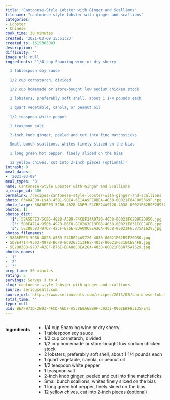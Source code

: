 ```yaml
---
title: "Cantonese-Style Lobster with Ginger and Scallions"
filename: "cantonese-style-lobster-with-ginger-and-scallions"
categories:
- Lobster
- Chinese
cook_time: 30 minutes
created: '2021-03-09 15:51:23'
created_ts: 1615305083
description: ''
difficulty: ''
image_url: null
ingredients: '1/4 cup Shaoxing wine or dry sherry

  1 tablespoon soy sauce

  1/2 cup cornstarch, divided

  1/2 cup homemade or store-bought low sodium chicken stock

  2 lobsters, preferably soft shell, about 1 1/4 pounds each

  1 quart vegetable, canola, or peanut oil

  1/2 teaspoon white pepper

  1 teaspoon salt

  2-inch knob ginger, peeled and cut into fine matchsticks

  Small bunch scallions, whites finely sliced on the bias

  1 long green hot pepper, finely sliced on the bias

  12 yellow chives, cut into 2-inch pieces (optional)'
intrash: 0
meal_dates:
- '2021-03-09'
meal_types: '3'
name: Cantonese-Style Lobster with Ginger and Scallions
p_recipe_id: 486
permalink: /recipes/cantonese-style-lobster-with-ginger-and-scallions
photo: 63A0AED0-19A8-4591-90E4-6E1AA9FE8BBA-4038-00021F64C005369F.jpg
photo_large: 58A5EFE3-5CB6-4828-A5B9-F4CBF24A9720-4038-00021F62B9F20950.jpg
photos: []
photos_dict:
  '1': 58A5EFE3-5CB6-4828-A5B9-F4CBF24A9720-4038-00021F62B9F20950.jpg
  '2': 5D8E4714-9503-497B-B6F0-BC0263C13FB8-4038-00021F631ECEE4FB.jpg
  '3': 5E288383-97D7-42CF-B76E-BDA08C8EA26A-4038-00021F63875A1629.jpg
photos_filenames:
- 58A5EFE3-5CB6-4828-A5B9-F4CBF24A9720-4038-00021F62B9F20950.jpg
- 5D8E4714-9503-497B-B6F0-BC0263C13FB8-4038-00021F631ECEE4FB.jpg
- 5E288383-97D7-42CF-B76E-BDA08C8EA26A-4038-00021F63875A1629.jpg
photos_names:
- '1'
- '2'
- '3'
prep_time: 30 minutes
rating: 5
servings: Serves 3 to 4
slug: cantonese-style-lobster-with-ginger-and-scallions
source: seriouseats.com
source_url: https://www.seriouseats.com/recipes/2013/05/cantonese-lobster-chinese-ginger-scallion-recipe.html
total_time: ''
type: null
uid: BEAF973D-2E93-4FCD-A6D7-A538E8A6EB9F-39232-0002EBFB5135FE41
---
```

<div class="large-8 medium-7 columns" id="writeup">	</div><!-- #writeup -->
</div><!-- #row-one -->
<div class="row" id="row-two">	<div class="medium-4 small-5 columns"><h4 id="ingredients">Ingredients</h4><div class="box box-ingredients content"><ul>
<li>1/4 cup Shaoxing wine or dry sherry</li>
<li>1 tablespoon soy sauce</li>
<li>1/2 cup cornstarch, divided</li>
<li>1/2 cup homemade or store-bought low sodium chicken stock</li>
<li>2 lobsters, preferably soft shell, about 1 1/4 pounds each</li>
<li>1 quart vegetable, canola, or peanut oil</li>
<li>1/2 teaspoon white pepper</li>
<li>1 teaspoon salt</li>
<li>2-inch knob ginger, peeled and cut into fine matchsticks</li>
<li>Small bunch scallions, whites finely sliced on the bias</li>
<li>1 long green hot pepper, finely sliced on the bias</li>
<li>12 yellow chives, cut into 2-inch pieces (optional)</li>
</ul>
</div>	</div>	<div class="medium-6 small-7 columns">	</div>	<div class="medium-2 columns" id="photo-sidebar">